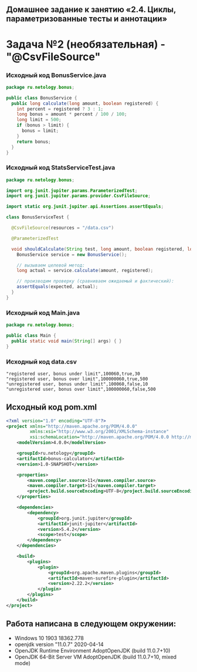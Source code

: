 ## Домашнее задание к занятию «2.4. Циклы, параметризованные тесты и аннотации»
# Задача №2 (необязательная) - "@CsvFileSource"

### Исходный код BonusService.java
```java
package ru.netology.bonus;

public class BonusService {
  public long calculate(long amount, boolean registered) {
    int percent = registered ? 3 : 1;
    long bonus = amount * percent / 100 / 100;
    long limit = 500;
    if (bonus > limit) {
      bonus = limit;
    }
    return bonus;
  }
}
```
### Исходный код StatsServiceTest.java
```java
package ru.netology.bonus;

import org.junit.jupiter.params.ParameterizedTest;
import org.junit.jupiter.params.provider.CsvFileSource;

import static org.junit.jupiter.api.Assertions.assertEquals;

class BonusServiceTest {

  @CsvFileSource(resources = "/data.csv")

  @ParameterizedTest

  void shouldCalculate(String test, long amount, boolean registered, long expected) {
    BonusService service = new BonusService();

    // вызываем целевой метод:
    long actual = service.calculate(amount, registered);

    // производим проверку (сравниваем ожидаемый и фактический):
    assertEquals(expected, actual);
  }
}
```
### Исходный код Main.java
```java
package ru.netology.bonus;

public class Main {
  public static void main(String[] args) { }
}
```
### Исходный код data.csv
```csv
"registered user, bonus under limit",100060,true,30
"registered user, bonus over limit",100000060,true,500
"unregistered user, bonus under limit",100060,false,10
"unregistered user, bonus over limit",100000060,false,500
```
## Исходный код pom.xml
```xml
<?xml version="1.0" encoding="UTF-8"?>
<project xmlns="http://maven.apache.org/POM/4.0.0"
         xmlns:xsi="http://www.w3.org/2001/XMLSchema-instance"
         xsi:schemaLocation="http://maven.apache.org/POM/4.0.0 http://maven.apache.org/xsd/maven-4.0.0.xsd">
    <modelVersion>4.0.0</modelVersion>

    <groupId>ru.netology</groupId>
    <artifactId>bonus-calculator</artifactId>
    <version>1.0-SNAPSHOT</version>

    <properties>
        <maven.compiler.source>11</maven.compiler.source>
        <maven.compiler.target>11</maven.compiler.target>
        <project.build.sourceEncoding>UTF-8</project.build.sourceEncoding>
    </properties>

    <dependencies>
        <dependency>
            <groupId>org.junit.jupiter</groupId>
            <artifactId>junit-jupiter</artifactId>
            <version>5.4.2</version>
            <scope>test</scope>
        </dependency>
    </dependencies>

    <build>
        <plugins>
            <plugin>
                <groupId>org.apache.maven.plugins</groupId>
                <artifactId>maven-surefire-plugin</artifactId>
                <version>2.22.2</version>
            </plugin>
        </plugins>
    </build>
</project>
```
## Работа написана в следующем окружении:
* Windows 10 1903 18362.778
* openjdk version "11.0.7" 2020-04-14
* OpenJDK Runtime Environment AdoptOpenJDK (build 11.0.7+10)
* OpenJDK 64-Bit Server VM AdoptOpenJDK (build 11.0.7+10, mixed mode)